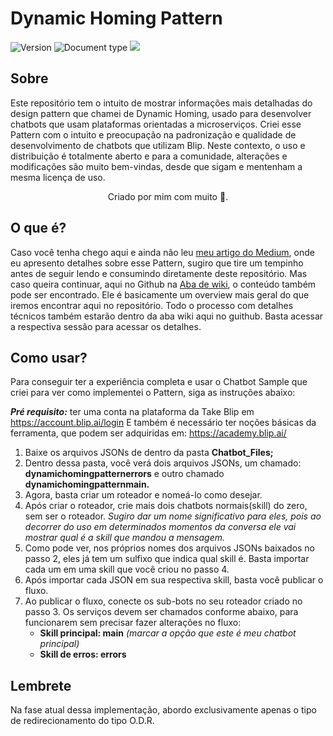 <!-- @format -->

# Dynamic Homing Pattern

![Version](https://img.shields.io/badge/version-1.0-blue)
![Document type](https://img.shields.io/badge/documentation-Chatbot%20Desing%20Pattern-brightgreen)
<a href="http://creativecommons.org/licenses/by-sa/4.0/" target="_blank"><img src="https://img.shields.io/badge/license-Attribution--ShareAlike%204.0%20International-orange" /></a>

## Sobre

Este repositório tem o intuito de mostrar informações mais detalhadas do design pattern que chamei de Dynamic Homing, usado para desenvolver chatbots que usam plataformas orientadas a microserviços. Criei esse Pattern com o intuito e preocupação na padronização e qualidade de desenvolvimento de chatbots que utilizam Blip. Neste contexto, o uso e distribuição é totalmente aberto e para a comunidade, alterações e modificações são muito bem-vindas, desde que sigam e mentenham a mesma licença de uso.

<div style="display: flex;">
   <span style="margin: 0 auto;">Criado por mim com muito 💜.</span>
</div>

## O que é?

Caso você tenha chego aqui e ainda não leu [meu artigo do Medium](https://medium.com/@dharuanluigi/dynamic-homing-pattern-o-design-pattern-para-chatbot-introdu%C3%A7%C3%A3o-420a3f48fdb9), onde eu apresento detalhes sobre esse Pattern, sugiro que tire um tempinho antes de seguir lendo e consumindo diretamente deste repositório. Mas caso queira continuar, aqui no Github na [Aba de wiki](https://github.com/dharuanluigi/dynamic-homing-pattern/wiki/Overview), o conteúdo também pode ser encontrado. Ele é basicamente um overview mais geral do que iremos encontrar aqui no repositório. Todo o processo com detalhes técnicos também estarão dentro da aba wiki aqui no guithub. Basta acessar a respectiva sessão para acessar os detalhes.

## Como usar?

Para conseguir ter a experiência completa e usar o Chatbot Sample que criei para ver como implementei o Pattern, siga as instruções abaixo:

_**Pré requisito:**_ ter uma conta na plataforma da Take Blip em https://account.blip.ai/login
E também é necessário ter noções básicas da ferramenta, que podem ser adquiridas em: https://academy.blip.ai/

1. Baixe os arquivos JSONs de dentro da pasta **Chatbot_Files;**
2. Dentro dessa pasta, você verá dois arquivos JSONs, um chamado: **dynamichomingpatternerrors** e outro chamado **dynamichomingpatternmain.**
3. Agora, basta criar um roteador e nomeá-lo como desejar.
4. Após criar o roteador, crie mais dois chatbots normais(skill) do zero, sem ser o roteador. _Sugiro dar um nome significativo para eles, pois ao decorrer do uso em determinados momentos da conversa ele vai mostrar qual é a skill que mandou a mensagem._
5. Como pode ver, nos próprios nomes dos arquivos JSONs baixados no passo 2, eles já tem um sulfixo que indica qual skill é. Basta importar cada um em uma skill que você criou no passo 4.
6. Após importar cada JSON em sua respectiva skill, basta você publicar o fluxo.
7. Ao publicar o fluxo, conecte os sub-bots no seu roteador criado no passo 3. Os serviços devem ser chamados conforme abaixo, para funcionarem sem precisar fazer alterações no fluxo:
   - **Skill principal: main** _(marcar a opção que este é meu chatbot principal)_
   - **Skill de erros: errors**

## Lembrete

Na fase atual dessa implementação, abordo exclusivamente apenas o tipo de redirecionamento do tipo O.D.R.
